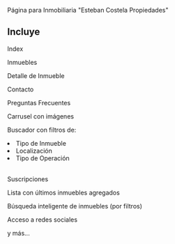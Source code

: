 Página para Inmobiliaria "Esteban Costela Propiedades"

## Incluye ##
 
<p>Index </p>
<p>Inmuebles </p>
<p>Detalle de Inmueble </p>
<p>Contacto </p>
<p>Preguntas Frecuentes </p>
<p>Carrusel con imágenes </p>
<p>Buscador con filtros de: </p>
 <li> Tipo de Inmueble </li>
 <li> Localización </li>
 <li> Tipo de Operación </li>
	<br>
<p>Suscripciones </p>
<p>Lista con últimos inmuebles agregados </p>
<p>Búsqueda inteligente de inmuebles (por filtros) </p>
<p>Acceso a redes sociales </p>
<p>y más... </p>
